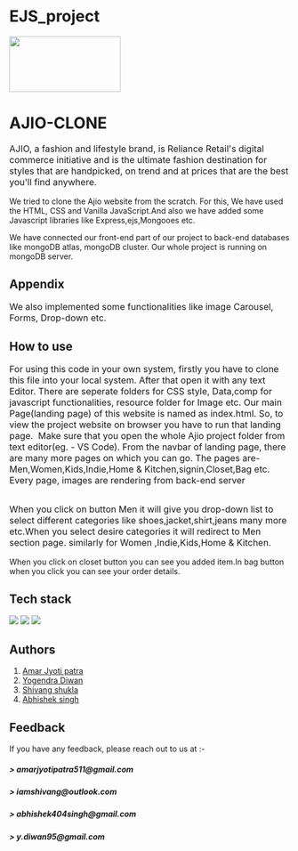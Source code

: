 # EJS_project

<img src="https://static.punjabkesari.in/multimedia/2018_3image_12_58_137898755ajio-ll.jpg" style="width:200px;height:100px"><h1>AJIO-CLONE</h1>

<p style="font-size:16px">AJIO, a fashion and lifestyle brand, is Reliance Retail's digital commerce initiative and is the ultimate fashion destination for styles that are handpicked, on trend and at prices that are the best you'll find anywhere.
<p>We tried to clone the Ajio website from the scratch. For this, We have used the HTML, CSS and Vanilla JavaScript.And also we have added some Javascript libraries like Express,ejs,Mongooes etc.</p>
<p>We have connected our front-end part of our project to back-end databases like mongoDB atlas, mongoDB cluster. Our whole project is running on mongoDB server.</p>
<h2>Appendix</h2>
<p style="font-size:16px">We also implemented some functionalities like image Carousel, Forms, Drop-down etc.
<h2>How to use</h2>
<p style="font-size:16px">For using this code in your own system, firstly you have to clone this file into your local system. After that open it with any text Editor. There are seperate folders for CSS style, Data,comp for javascript functionalities, resource folder for Image etc. Our main Page(landing page) of this website is named as index.html. So, to view the project website on browser you have to run that landing page.
<img src="./resources/img for Readme/1.png" alt="">
 Make sure that you open the whole Ajio project folder from text editor(eg. - VS Code). From the navbar of landing page, there are many more pages on which you can go. The pages are- Men,Women,Kids,Indie,Home & Kitchen,signin,Closet,Bag etc. Every page, images are rendering from back-end server</p>
 <img src="./resources/img for Readme/2.png" alt="">

<p style="font-size:16px" >When you click on button Men it will give you drop-down list to select different categories like shoes,jacket,shirt,jeans many more etc.When you select desire categories it will redirect to Men section page. similarly for Women ,Indie,Kids,Home & Kitchen.
    <img src="./resources/img for Readme/3.png" alt="">

When you click on closet button you can see you added item.In bag button when you click you can see your order details.</p>

<h2>Tech stack</h2>
<!-- <p style="font-size:16px">HTML,CSS,JAVASCRIPT</p> -->
<img src="https://encrypted-tbn0.gstatic.com/images?q=tbn:ANd9GcQ_HBDJ-3-r65eQWAZ98i2JiUodLF1IRJryyElrHlkOt0HksN34M3xLKS4nn01HREJB3Vw&usqp=CAU">
<img src="https://www.resourcifi.com/wp-content/themes/resourcifi-child/img/express-min.png">
<img src="https://1000logos.net/wp-content/uploads/2020/08/MongoDB-Logo.png">
<h2>Authors</h2>
<ol>
 
 <li><a style="border:none"href="https://github.com/amarjyotipatra">Amar Jyoti patra</a>
<li><a style="border:none"href="https://github.com/Thhorr">Yogendra Diwan</a>
<li><a style="border:none"href="https://github.com/ManeyX">Shivang shukla</a>
<li><a style="border:none"href="https://github.com/Abhishek-015">Abhishek singh</a>

 </ol>
 <h2>Feedback</h2>
 <p>If you have any feedback, please reach out to us at :- <h5>> amarjyotipatra511@gmail.com</h5><h5>> iamshivang@outlook.com</h5><h5>> abhishek404singh@gmail.com</h5> <h5> > y.diwan95@gmail.com</h5></p>

